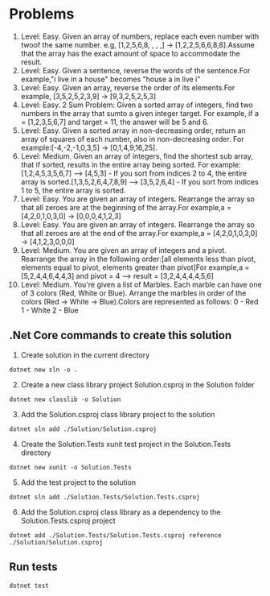 # Problems
1. Level: Easy. Given an array of numbers, replace each even number with twoof the same number. e.g, [1,2,5,6,8, , , ,] -> [1,2,2,5,6,6,8,8].Assume that the array has the exact amount of space to accommodate the result.
2. Level: Easy. Given a sentence, reverse the words of the sentence.For example,"i live in a house" becomes "house a in live i"
3. Level: Easy. Given an array, reverse the order of its elements.For example, [3,5,2,5,2,3,9] → [9,3,2,5,2,5,3]
4. Level: Easy. 2 Sum Problem: Given a sorted array of integers, find two numbers in the array that sumto a given integer target. For example, if a = [1,2,3,5,6,7] and target = 11, the answer will be 5 and 6.
5. Level: Easy. Given a sorted array in non-decreasing order, return an array of squares of each number, also in non-decreasing order. For example:[-4,-2,-1,0,3,5] -> [0,1,4,9,16,25].
6. Level: Medium. Given an array of integers, find the shortest sub array, that if sorted, results in the entire array being sorted. For example:[1,2,4,5,3,5,6,7] --> [4,5,3] - If you sort from indices 2 to 4, the entire array is sorted.[1,3,5,2,6,4,7,8,9] --> [3,5,2,6,4] -  If you sort from indices 1 to 5, the entire array is sorted.
7. Level: Easy. You are given an array of integers. Rearrange the array so that all zeroes are at the beginning of the array.For example,a = [4,2,0,1,0,3,0] -> [0,0,0,4,1,2,3]
8. Level: Easy. You are given an array of integers. Rearrange the array so that all zeroes are at the end of the array.For example,a = [4,2,0,1,0,3,0] -> [4,1,2,3,0,0,0]
9. Level: Medium. You are given an array of integers and a pivot. Rearrange the array in the following order:[all elements less than pivot, elements equal to pivot, elements greater than pivot]For example,a = [5,2,4,4,6,4,4,3] and pivot = 4 --> result = [3,2,4,4,4,4,5,6]
10. Level: Medium. You're given a list of Marbles. Each marble can have one of 3 colors (Red, White or Blue). Arrange the marbles in order of the colors (Red -> White -> Blue).Colors are represented as follows:
0 - Red
1 - White
2 - Blue

## .Net Core commands to create this solution

1. Create solution in the current directory
```
dotnet new sln -o .
```
2. Create a new class library project Solution.csproj in the Solution folder
```
dotnet new classlib -o Solution
```
3. Add the Solution.csproj class library project to the solution
```
dotnet sln add ./Solution/Solution.csproj
```
4. Create the Solution.Tests xunit test project in the Solution.Tests directory
```
dotnet new xunit -o Solution.Tests
```
5. Add the test project to the solution 
```
dotnet sln add ./Solution.Tests/Solution.Tests.csproj
```
6. Add the Solution.csproj class library as a dependency to the Solution.Tests.csproj project
```
dotnet add ./Solution.Tests/Solution.Tests.csproj reference ./Solution/Solution.csproj
```

## Run tests
```
dotnet test
```